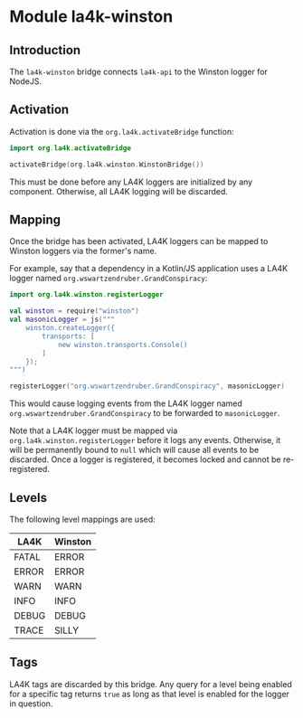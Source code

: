 <!--
    Copyright 2021 William Swartzendruber

    Licensed under the Apache License, Version 2.0 (the "License"); you may not use this file
    except in compliance with the License. You may obtain a copy of the License at

        http://www.apache.org/licenses/LICENSE-2.0

    Unless required by applicable law or agreed to in writing, software distributed under the
    License is distributed on an "AS IS" BASIS, WITHOUT WARRANTIES OR CONDITIONS OF ANY KIND,
    either express or implied. See the License for the specific language governing permissions
    and limitations under the License.

    SPDX-License-Identifier: Apache-2.0
-->

# Module la4k-winston

## Introduction

The `la4k-winston` bridge connects `la4k-api` to the Winston logger for NodeJS.

## Activation

Activation is done via the `org.la4k.activateBridge` function:

```kotlin
import org.la4k.activateBridge
```

```kotlin
activateBridge(org.la4k.winston.WinstonBridge())
```

This must be done before any LA4K loggers are initialized by any component. Otherwise, all LA4K
logging will be discarded.

## Mapping

Once the bridge has been activated, LA4K loggers can be mapped to Winston loggers via the
former's name.

For example, say that a dependency in a Kotlin/JS application uses a LA4K logger named
`org.wswartzendruber.GrandConspiracy`:

```kotlin
import org.la4k.winston.registerLogger
```

```kotlin
val winston = require("winston")
val masonicLogger = js("""
    winston.createLogger({
        transports: [
            new winston.transports.Console()
        ]
    });
""")

registerLogger("org.wswartzendruber.GrandConspiracy", masonicLogger)
```

This would cause logging events from the LA4K logger named `org.wswartzendruber.GrandConspiracy`
to be forwarded to `masonicLogger`.

Note that a LA4K logger must be mapped via `org.la4k.winston.registerLogger` before it logs any
events. Otherwise, it will be permanently bound to `null` which will cause all events to be
discarded. Once a logger is registered, it becomes locked and cannot be re-registered.

## Levels

The following level mappings are used:

| LA4K  | Winston |
|-------|---------|
| FATAL | ERROR   |
| ERROR | ERROR   |
| WARN  | WARN    |
| INFO  | INFO    |
| DEBUG | DEBUG   |
| TRACE | SILLY   |

## Tags

LA4K tags are discarded by this bridge. Any query for a level being enabled for a specific tag
returns `true` as long as that level is enabled for the logger in question.
